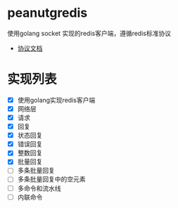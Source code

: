 # peanutgredis

使用golang socket 实现的redis客户端，遵循redis标准协议

- [协议文档](http://redisdoc.com/topic/protocol.html#id8)
# 实现列表
- [x] 使用golang实现redis客户端
- [x] 网络层
- [x] 请求
- [x] 回复
- [x] 状态回复
- [x] 错误回复
- [x] 整数回复
- [x] 批量回复
- [ ] 多条批量回复
- [ ] 多条批量回复中的空元素
- [ ] 多命令和流水线
- [ ] 内联命令
